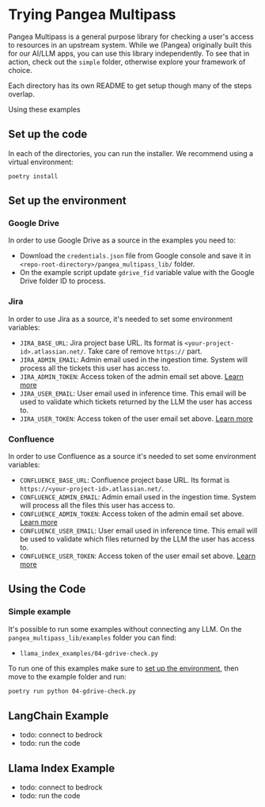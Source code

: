 # Trying Pangea Multipass

Pangea Multipass is a general purpose library for checking a user's access to resources in an upstream system. While we (Pangea) originally built this for our AI/LLM apps, you can use this library independently. To see that in action, check out the `simple` folder, otherwise explore your framework of choice.


Each directory has its own README to get setup though many of the steps overlap.

Using these examples

## Set up the code

In each of the directories, you can run the installer. We recommend using a virtual environment:

```
poetry install
```

## Set up the environment

### Google Drive

In order to use Google Drive as a source in the examples you need to:

- Download the `credentials.json` file from Google console and save it in `<repo-root-directory>/pangea_multipass_lib/` folder.
- On the example script update `gdrive_fid` variable value with the Google Drive folder ID to process.


### Jira

In order to use Jira as a source, it's needed to set some environment variables:
- `JIRA_BASE_URL`: Jira project base URL. Its format is `<your-project-id>.atlassian.net/`. Take care of remove `https://` part.
- `JIRA_ADMIN_EMAIL`: Admin email used in the ingestion time. System will process all the tickets this user has access to.
- `JIRA_ADMIN_TOKEN`: Access token of the admin email set above. [Learn more](https://support.atlassian.com/atlassian-account/docs/manage-api-tokens-for-your-atlassian-account/)
- `JIRA_USER_EMAIL`: User email used in inference time. This email will be used to validate which tickets returned by the LLM the user has access to.
- `JIRA_USER_TOKEN`: Access token of the user email set above. [Learn more](https://support.atlassian.com/atlassian-account/docs/manage-api-tokens-for-your-atlassian-account/)


### Confluence

In order to use Confluence as a source it's needed to set some environment variables:
- `CONFLUENCE_BASE_URL`: Confluence project base URL. Its format is `https://<your-project-id>.atlassian.net/`.
- `CONFLUENCE_ADMIN_EMAIL`: Admin email used in the ingestion time. System will process all the files this user has access to.
- `CONFLUENCE_ADMIN_TOKEN`: Access token of the admin email set above. [Learn more](https://support.atlassian.com/atlassian-account/docs/manage-api-tokens-for-your-atlassian-account/)
- `CONFLUENCE_USER_EMAIL`: User email used in inference time. This email will be used to validate which files returned by the LLM the user has access to.
- `CONFLUENCE_USER_TOKEN`: Access token of the user email set above. [Learn more](https://support.atlassian.com/atlassian-account/docs/manage-api-tokens-for-your-atlassian-account/)


## Using the Code

### Simple example

It's possible to run some examples without connecting any LLM. On the `pangea_multipass_lib/examples` folder you can find:
- `llama_index_examples/04-gdrive-check.py`

To run one of this examples make sure to [set up the environment](#set-up-the-environment), then move to the example folder and run:
```bash
poetry run python 04-gdrive-check.py 
```


## LangChain Example

- todo: connect to bedrock
- todo: run the code

## Llama Index Example

- todo: connect to bedrock
- todo: run the code
